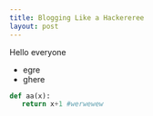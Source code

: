 ```yaml
---
title: Blogging Like a Hackereree
layout: post
---
```


Hello everyone

+ egre
+ ghere

```python
def aa(x):
   return x+1 #werwewew
```
